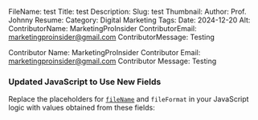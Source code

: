 FileName: test
Title: test
Description: 
Slug: test
Thumbnail: 
Author: Prof. Johnny
Resume: 
Category: Digital Marketing
Tags: 
Date: 2024-12-20
Alt: 
ContributorName: MarketingProInsider
ContributorEmail: marketingproinsider@gmail.com
ContributorMessage: Testing

Contributor Name: MarketingProInsider
Contributor Email: marketingproinsider@gmail.com
Contributor Message: Testing

### Updated JavaScript to Use New Fields

Replace the placeholders for [`fileName`](file:///home/bilal/Downloads/marketingproinsider/theme/static/assets/testing/create-file.html) and `fileFormat` in your JavaScript logic with values obtained from these fields: